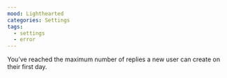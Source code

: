 ```yaml
---
mood: Lighthearted
categories: Settings
tags:
  - settings
  - error
---
```

You’ve reached the maximum number of replies a new user can create on their first day.